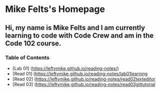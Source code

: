 

# Mike Felts's Homepage

## Hi, my name is Mike Felts and I am currently learning to code with Code Crew and am in the Code 102 course. 

### Table of Contents
- [Lab 01] (https://leftymike.github.io/reading-notes/)
- [Read 01] (https://leftymike.github.io/reading-notes/lab01learning
- [Read 02] (https://leftymike.github.io/reading-notes/read02texteditor
- [Read 03] (https://leftymike.github.io/reading-notes/read03gittutorial
